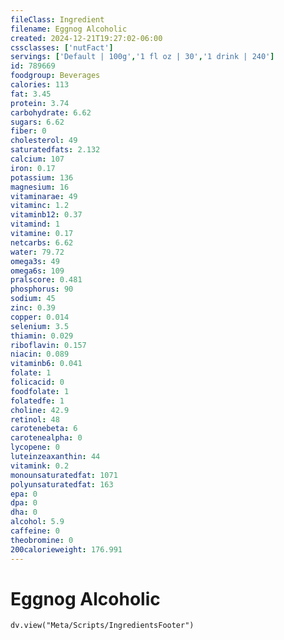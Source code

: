 ```yaml
---
fileClass: Ingredient
filename: Eggnog Alcoholic
created: 2024-12-21T19:27:02-06:00
cssclasses: ['nutFact']
servings: ['Default | 100g','1 fl oz | 30','1 drink | 240']
id: 789669
foodgroup: Beverages
calories: 113
fat: 3.45
protein: 3.74
carbohydrate: 6.62
sugars: 6.62
fiber: 0
cholesterol: 49
saturatedfats: 2.132
calcium: 107
iron: 0.17
potassium: 136
magnesium: 16
vitaminarae: 49
vitaminc: 1.2
vitaminb12: 0.37
vitamind: 1
vitamine: 0.17
netcarbs: 6.62
water: 79.72
omega3s: 49
omega6s: 109
pralscore: 0.481
phosphorus: 90
sodium: 45
zinc: 0.39
copper: 0.014
selenium: 3.5
thiamin: 0.029
riboflavin: 0.157
niacin: 0.089
vitaminb6: 0.041
folate: 1
folicacid: 0
foodfolate: 1
folatedfe: 1
choline: 42.9
retinol: 48
carotenebeta: 6
carotenealpha: 0
lycopene: 0
luteinzeaxanthin: 44
vitamink: 0.2
monounsaturatedfat: 1071
polyunsaturatedfat: 163
epa: 0
dpa: 0
dha: 0
alcohol: 5.9
caffeine: 0
theobromine: 0
200calorieweight: 176.991
---
```


# Eggnog Alcoholic

```dataviewjs
dv.view("Meta/Scripts/IngredientsFooter")
```